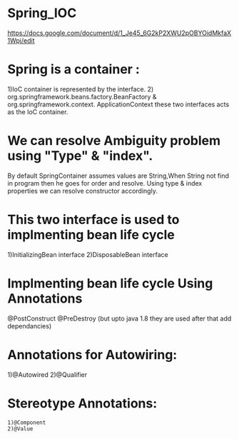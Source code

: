 # Spring_IOC

https://docs.google.com/document/d/1_Je45_6G2kP2XWU2pOBYOidMkfaX1Wpj/edit

# Spring is a container :
1)IoC container is represented by the interface. 
2) org.springframework.beans.factory.BeanFactory & org.springframework.context. ApplicationContext these two interfaces acts as the IoC container.

# We can resolve Ambiguity problem using "Type" & "index".
  By default SpringContainer assumes values are String,When String not find in program then he goes for order and resolve. Using type & index properties we can resolve constructor accordingly.
  
 # This two interface is used to implmenting bean life cycle 
  1)InitializingBean interface
  2)DisposableBean interface
  
 # Implmenting bean life cycle Using Annotations
   @PostConstruct
   @PreDestroy   (but upto java 1.8 they are used after that add dependancies)
   
 # Annotations for Autowiring:
  1)@Autowired
  2)@Qualifier
  
 # Stereotype Annotations:
    1)@Component
    2)@Value
